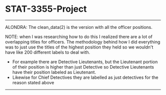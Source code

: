 # STAT-3355-Project

------------------------------------------------------------------------------------------------------------------------------------------
ALONDRA:
The clean_data(2) is the version with all the officer positions. 

NOTE: when I was researching how to do this I realized there are a lot of overlapping titles for officers. The methodology behind how I did everything was to just use the titles of the highest position they held so we wouldn't have like 200 different labels to deal with.
- For example there are Detective Lieutenants, but the Lieutenant portion of their position is higher than just Detective so Detective   Lieutenants have their position labeled as Lieutenant. 
- Likewise for Chief Detectives they are labelled as just detectives for the reason stated above
------------------------------------------------------------------------------------------------------------------------------------------
